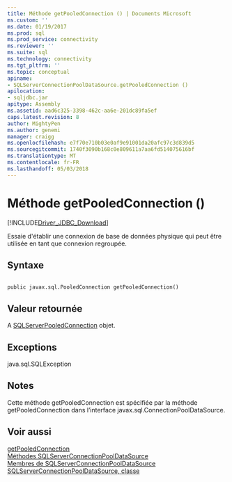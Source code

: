 ```yaml
---
title: Méthode getPooledConnection () | Documents Microsoft
ms.custom: ''
ms.date: 01/19/2017
ms.prod: sql
ms.prod_service: connectivity
ms.reviewer: ''
ms.suite: sql
ms.technology: connectivity
ms.tgt_pltfrm: ''
ms.topic: conceptual
apiname:
- SQLServerConnectionPoolDataSource.getPooledConnection ()
apilocation:
- sqljdbc.jar
apitype: Assembly
ms.assetid: aad6c325-3398-462c-aa6e-201dc89fa5ef
caps.latest.revision: 8
author: MightyPen
ms.author: genemi
manager: craigg
ms.openlocfilehash: e7f70e710b03e0af9e91001da20afc97c3d839d5
ms.sourcegitcommit: 1740f3090b168c0e809611a7aa6fd514075616bf
ms.translationtype: MT
ms.contentlocale: fr-FR
ms.lasthandoff: 05/03/2018
---
```

# <a name="getpooledconnection-method-"></a>Méthode getPooledConnection ()
[!INCLUDE[Driver_JDBC_Download](../../../includes/driver_jdbc_download.md)]

  Essaie d'établir une connexion de base de données physique qui peut être utilisée en tant que connexion regroupée.  
  
## <a name="syntax"></a>Syntaxe  
  
```  
  
public javax.sql.PooledConnection getPooledConnection()  
```  
  
## <a name="return-value"></a>Valeur retournée  
 A [SQLServerPooledConnection](../../../connect/jdbc/reference/sqlserverpooledconnection-class.md) objet.  
  
## <a name="exceptions"></a>Exceptions  
 java.sql.SQLException  
  
## <a name="remarks"></a>Notes  
 Cette méthode getPooledConnection est spécifiée par la méthode getPooledConnection dans l’interface javax.sql.ConnectionPoolDataSource.  
  
## <a name="see-also"></a>Voir aussi  
 [getPooledConnection](../../../connect/jdbc/reference/getpooledconnection-method-sqlserverconnectionpooldatasource.md)   
 [Méthodes SQLServerConnectionPoolDataSource](../../../connect/jdbc/reference/sqlserverconnectionpooldatasource-methods.md)   
 [Membres de SQLServerConnectionPoolDataSource](../../../connect/jdbc/reference/sqlserverconnectionpooldatasource-members.md)   
 [SQLServerConnectionPoolDataSource, classe](../../../connect/jdbc/reference/sqlserverconnectionpooldatasource-class.md)  
  
  
